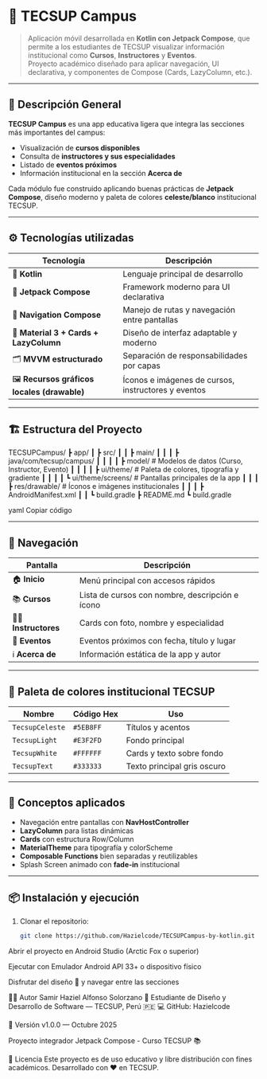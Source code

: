 # 📱 TECSUP Campus

> Aplicación móvil desarrollada en **Kotlin con Jetpack Compose**, que permite a los estudiantes de TECSUP visualizar información institucional como **Cursos**, **Instructores** y **Eventos**.  
> Proyecto académico diseñado para aplicar navegación, UI declarativa, y componentes de Compose (Cards, LazyColumn, etc.).

---

## 🧩 Descripción General

**TECSUP Campus** es una app educativa ligera que integra las secciones más importantes del campus:  
- Visualización de **cursos disponibles**  
- Consulta de **instructores y sus especialidades**  
- Listado de **eventos próximos**  
- Información institucional en la sección **Acerca de**

Cada módulo fue construido aplicando buenas prácticas de **Jetpack Compose**, diseño moderno y paleta de colores **celeste/blanco** institucional TECSUP.

---


## ⚙️ Tecnologías utilizadas

| Tecnología | Descripción |
|-------------|--------------|
| 🧠 **Kotlin** | Lenguaje principal de desarrollo |
| 🧩 **Jetpack Compose** | Framework moderno para UI declarativa |
| 🧭 **Navigation Compose** | Manejo de rutas y navegación entre pantallas |
| 🎨 **Material 3 + Cards + LazyColumn** | Diseño de interfaz adaptable y moderno |
| 🗂️ **MVVM estructurado** | Separación de responsabilidades por capas |
| 🖼️ **Recursos gráficos locales (drawable)** | Íconos e imágenes de cursos, instructores y eventos |

---

## 🏗️ Estructura del Proyecto

TECSUPCampus/
┣ app/
┃ ┣ src/
┃ ┃ ┣ main/
┃ ┃ ┃ ┣ java/com/tecsup/campus/
┃ ┃ ┃ ┃ ┣ model/ # Modelos de datos (Curso, Instructor, Evento)
┃ ┃ ┃ ┃ ┣ ui/theme/ # Paleta de colores, tipografía y gradiente
┃ ┃ ┃ ┃ ┗ ui/theme/screens/ # Pantallas principales de la app
┃ ┃ ┃ ┣ res/drawable/ # Íconos e imágenes institucionales
┃ ┃ ┃ ┣ AndroidManifest.xml
┃ ┃ ┗ build.gradle
┣ README.md
┗ build.gradle

yaml
Copiar código

---

## 🧭 Navegación

| Pantalla | Descripción |
|-----------|--------------|
| 🏠 **Inicio** | Menú principal con accesos rápidos |
| 📚 **Cursos** | Lista de cursos con nombre, descripción e ícono |
| 👩‍🏫 **Instructores** | Cards con foto, nombre y especialidad |
| 📅 **Eventos** | Eventos próximos con fecha, título y lugar |
| ℹ️ **Acerca de** | Información estática de la app y autor |

---

## 🎨 Paleta de colores institucional TECSUP

| Nombre | Código Hex | Uso |
|---------|-------------|------|
| `TecsupCeleste` | `#5EB8FF` | Títulos y acentos |
| `TecsupLight` | `#E3F2FD` | Fondo principal |
| `TecsupWhite` | `#FFFFFF` | Cards y texto sobre fondo |
| `TecsupText` | `#333333` | Texto principal gris oscuro |

---

## 🧠 Conceptos aplicados

- Navegación entre pantallas con **NavHostController**
- **LazyColumn** para listas dinámicas
- **Cards** con estructura Row/Column
- **MaterialTheme** para tipografía y colorScheme
- **Composable Functions** bien separadas y reutilizables
- Splash Screen animado con **fade-in** institucional

---

## 📦 Instalación y ejecución

1. Clonar el repositorio:
   ```bash
   git clone https://github.com/Hazielcode/TECSUPCampus-by-kotlin.git
Abrir el proyecto en Android Studio (Arctic Fox o superior)

Ejecutar con Emulador Android API 33+ o dispositivo físico

Disfrutar del diseño 🎨 y navegar entre las secciones

👨‍💻 Autor
Samir Haziel Alfonso Solorzano
📘 Estudiante de Diseño y Desarrollo de Software — TECSUP, Perú 🇵🇪
💻 GitHub: Hazielcode

🏁 Versión
v1.0.0 — Octubre 2025

Proyecto integrador Jetpack Compose - Curso TECSUP 📚

📜 Licencia
Este proyecto es de uso educativo y libre distribución con fines académicos.
Desarrollado con ❤️ en TECSUP.
